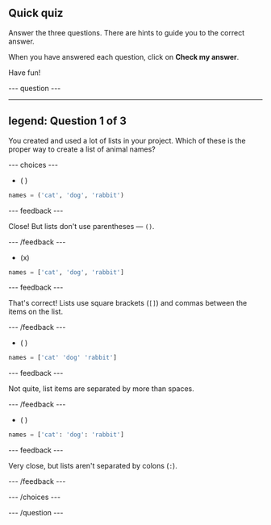 ## Quick quiz

Answer the three questions. There are hints to guide you to the correct answer.

When you have answered each question, click on **Check my answer**.

Have fun!

--- question ---

---
legend: Question 1 of 3
---

You created and used a lot of lists in your project. Which of these is the proper way to create a list of animal names?

--- choices ---

- ( )
```python
names = ('cat', 'dog', 'rabbit')
```

  --- feedback ---

  Close! But lists don't use parentheses — `()`.

  --- /feedback ---

- (x)
```python
names = ['cat', 'dog', 'rabbit']
```

  --- feedback ---

  That's correct! Lists use square brackets (`[]`) and commas between the items on the list.

  --- /feedback ---

- ( )
```python
names = ['cat' 'dog' 'rabbit']
```

  --- feedback ---

  Not quite, list items are separated by more than spaces.

  --- /feedback ---

- ( )
```python
names = ['cat': 'dog': 'rabbit']
```

  --- feedback ---

  Very close, but lists aren't separated by colons (`:`).

  --- /feedback ---

--- /choices ---

--- /question ---
